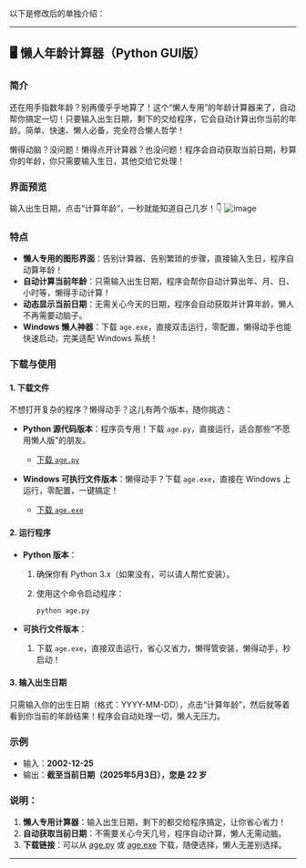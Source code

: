 以下是修改后的单独介绍：

---

## 🖥️ 懒人年龄计算器（Python GUI版）

### 简介

还在用手指数年龄？别再傻乎乎地算了！这个“懒人专用”的年龄计算器来了，自动帮你搞定一切！只要输入出生日期，剩下的交给程序，它会自动计算出你当前的年龄。简单、快速、懒人必备，完全符合懒人哲学！

懒得动脑？没问题！懒得点开计算器？也没问题！程序会自动获取当前日期，秒算你的年龄，你只需要输入生日，其他交给它处理！

### 界面预览

输入出生日期，点击“计算年龄”，一秒就能知道自己几岁！👇
![image](https://github.com/user-attachments/assets/83673269-e55a-4d72-8050-d78c247694d8)



### 特点

* **懒人专用的图形界面**：告别计算器、告别繁琐的步骤，直接输入生日，程序自动算年龄！
* **自动计算当前年龄**：只需输入出生日期，程序会帮你自动计算出年、月、日、小时等，懒得手动计算！
* **动态显示当前日期**：无需关心今天的日期，程序会自动获取并计算年龄，懒人不再需要动脑子。
* **Windows 懒人神器**：下载 `age.exe`，直接双击运行，零配置，懒得动手也能快速启动，完美适配 Windows 系统！

### 下载与使用

#### 1. 下载文件

不想打开复杂的程序？懒得动手？这儿有两个版本，随你挑选：

* **Python 源代码版本**：程序员专用！下载 `age.py`，直接运行，适合那些“不愿用懒人版”的朋友。

  * [下载 `age.py`](https://github.com/Re-ljk/age-calculator/blob/main//GUI版本/age.py)
* **Windows 可执行文件版本**：懒得动手？下载 `age.exe`，直接在 Windows 上运行，零配置，一键搞定！

  * [下载 `age.exe`](https://github.com/Re-ljk/age-calculator/blob/main//GUI版本/age.exe)

#### 2. 运行程序

* **Python 版本**：

  1. 确保你有 Python 3.x（如果没有，可以请人帮忙安装）。
  2. 使用这个命令启动程序：

     ```bash
     python age.py
     ```

* **可执行文件版本**：

  1. 下载 `age.exe`，直接双击运行，省心又省力，懒得管安装，懒得动手，秒启动！

#### 3. 输入出生日期

只需输入你的出生日期（格式：YYYY-MM-DD），点击“计算年龄”，然后就等着看到你当前的年龄结果！程序会自动处理一切，懒人无压力。

### 示例

* 输入：**2002-12-25**
* 输出：**截至当前日期（2025年5月3日），您是 22 岁**

### 说明：

1. **懒人专用计算器**：输入出生日期，剩下的都交给程序搞定，让你省心省力！
2. **自动获取当前日期**：不需要关心今天几号，程序自动计算，懒人无需动脑。
3. **下载链接**：可以从 [age.py](https://github.com/Re-ljk/age-calculator/blob/main/age.py) 或 [age.exe](https://github.com/Re-ljk/age-calculator/blob/main/age.exe) 下载，随便选择，懒人无差别选择。

---

